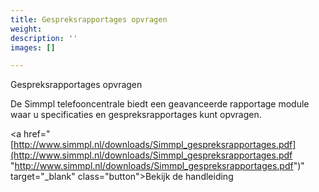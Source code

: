 ```yaml
---
title: Gespreksrapportages opvragen
weight: 
description: ''
images: []

---
```

Gespreksrapportages opvragen

De Simmpl telefooncentrale biedt een geavanceerde rapportage module waar u specificaties en gespreksrapportages kunt opvragen.

<a href="[http://www.simmpl.nl/downloads/Simmpl_gespreksrapportages.pdf](http://www.simmpl.nl/downloads/Simmpl_gespreksrapportages.pdf "http://www.simmpl.nl/downloads/Simmpl_gespreksrapportages.pdf")" target="_blank" class="button">Bekijk de handleiding</a>